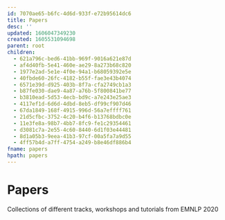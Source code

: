 ```yaml
---
id: 7070ae65-b6fc-4d6d-933f-e72b95614dc6
title: Papers
desc: ''
updated: 1606047349230
created: 1605531094698
parent: root
children:
  - 621a796c-bed6-41bb-969f-9016a621e87d
  - af4d40fb-5e41-460e-ae29-8a273b68c820
  - 1977e2ad-5e1e-4f0e-94a1-b68059392e5e
  - 40fbde60-26fc-4182-b55f-fae3e43b4074
  - 6571e39d-d925-403b-8f7a-cfa2749cb1a3
  - b87fe030-dae9-4a87-a76b-5f800841be77
  - b3810ead-5d53-4ecb-bd9c-a7e243e25ae3
  - 4117ef1d-6d6d-4dbd-8eb5-df99cf907d46
  - 67da1849-168f-4915-996d-56a7effff761
  - 21d5cfbc-3752-4c20-b4f6-b13768bdbc0e
  - 11e3fe8a-98b7-4bb7-8fc9-fe1c29354461
  - d3081c7a-2e55-4c60-8440-6d1f03e44481
  - 8d1a05b3-9eea-41b3-97cf-00a5fa7a9d55
  - 4ff57b4d-a7ff-4754-a249-b8e46df886b4
fname: papers
hpath: papers
---
```

# Papers

Collections of different tracks, workshops and tutorials from EMNLP 2020

